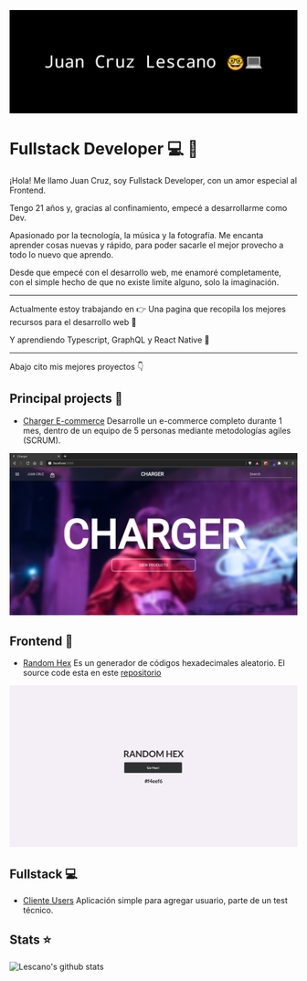 ![header](images/Untitled.png)

# **Fullstack Developer** :computer: :penguin:
¡Hola! Me llamo Juan Cruz, soy Fullstack Developer, con un amor especial al Frontend.

Tengo 21 años y, gracias al confinamiento, empecé a desarrollarme como Dev.

Apasionado por la tecnología, la música y la fotografía. Me encanta aprender cosas nuevas y rápido, para poder sacarle el mejor provecho a todo lo nuevo que aprendo.

Desde que empecé con el desarrollo web, me enamoré completamente, con el simple hecho de que no existe limite alguno, solo la imaginación.

---
Actualmente estoy trabajando en [<Web Dev Resources>](https://github.com/JuanCruzLescano/web-dev-resources) :point_right: Una pagina que recopila los mejores recursos para el desarrollo web :telescope:

Y aprendiendo Typescript, GraphQL y React Native :seedling:

---

Abajo cito mis mejores proyectos :point_down:

## **Principal projects** :rocket:

- [Charger E-commerce](https://github.com/JuanCruzLescano/charger-ecommerce) Desarrolle un e-commerce completo durante 1 mes, dentro de un equipo de 5 personas mediante metodologías agiles (SCRUM).

![Charger](images/homepage.png)

## Frontend :nail_care:
- [Random Hex](https://JuanCruzLescano.github.io/random-hex) Es un generador de códigos hexadecimales aleatorio. El source code esta en este [repositorio](https://github.com/JuanCruzLescano/random-hex)

![RandomHex](images/2020-10-08-225821_1366x768_scrot.png)

## Fullstack :computer:
- [Cliente Users](https://github.com/JuanCruzLescano/test-fullstack-client) Aplicación simple para agregar usuario, parte de un test técnico.

## Stats :star:
![Lescano's github stats](https://github-readme-stats.vercel.app/api?username=JuanCruzLescano&show_icons=true&theme=radical)

<!--
**JuanCruzLescano/JuanCruzLescano** is a ✨ _special_ ✨ repository because its `README.md` (this file) appears on your GitHub profile.

Here are some ideas to get you started:

- 🔭 I’m currently working on ...
- 🌱 I’m currently learning ...
- 👯 I’m looking to collaborate on ...
- 🤔 I’m looking for help with ...
- 💬 Ask me about ...
- 📫 How to reach me: ...
- 😄 Pronouns: ...
- ⚡ Fun fact: ...
-->

